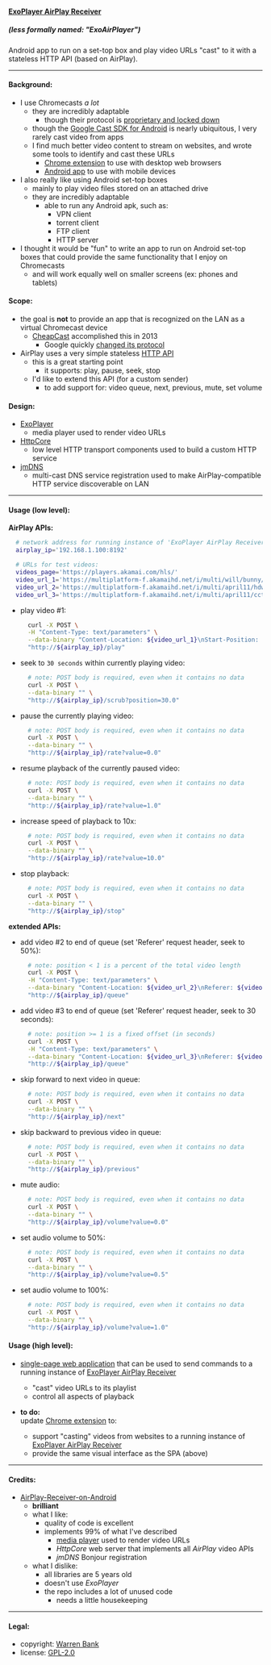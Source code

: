 #### [ExoPlayer AirPlay Receiver](https://github.com/warren-bank/Android-ExoPlayer-AirPlay-Receiver)
##### (less formally named: _"ExoAirPlayer"_)

Android app to run on a set-top box and play video URLs "cast" to it with a stateless HTTP API (based on AirPlay).

- - - -

#### Background:

* I use Chromecasts _a lot_
  - they are incredibly adaptable
    * though their protocol is [proprietary and locked down](https://blog.oakbits.com/google-cast-protocol-receiver-authentication.html)
  - though the [Google Cast SDK for Android](https://developers.google.com/cast/docs/android_sender) is nearly ubiquitous, I very rarely cast video from apps
  - I find much better video content to stream on websites, and wrote some tools to identify and cast these URLs
    * [Chrome extension](https://github.com/warren-bank/crx-webcast-reloaded) to use with desktop web browsers
    * [Android app](https://github.com/warren-bank/Android-WebCast) to use with mobile devices
* I also really like using Android set-top boxes
  - mainly to play video files stored on an attached drive
  - they are incredibly adaptable
    * able to run any Android apk, such as:
      - VPN client
      - torrent client
      - FTP client
      - HTTP server
* I thought it would be "fun" to write an app to run on Android set-top boxes that could provide the same functionality that I enjoy on Chromecasts
  - and will work equally well on smaller screens (ex: phones and tablets)

#### Scope:

* the goal is __not__ to provide an app that is recognized on the LAN as a virtual Chromecast device
  - [CheapCast](https://github.com/mauimauer/cheapcast) accomplished this in 2013
    * Google quickly [changed its protocol](https://blog.oakbits.com/google-cast-protocol-discovery-and-connection.html)
* AirPlay uses a very simple stateless [HTTP API](http://nto.github.io/AirPlay.html#video)
  - this is a great starting point
    * it supports: play, pause, seek, stop
  - I'd like to extend this API (for a custom sender)
    * to add support for: video queue, next, previous, mute, set volume

#### Design:

* [ExoPlayer](https://github.com/google/ExoPlayer)
  - media player used to render video URLs
* [HttpCore](http://hc.apache.org/httpcomponents-core-ga/)
  - low level HTTP transport components used to build a custom HTTP service
* [jmDNS](https://github.com/jmdns/jmdns)
  - multi-cast DNS service registration used to make AirPlay-compatible HTTP service discoverable on LAN

- - - -

#### Usage (low level):

__AirPlay APIs:__

```bash
  # network address for running instance of 'ExoPlayer AirPlay Receiver'
  airplay_ip='192.168.1.100:8192'

  # URLs for test videos:
  videos_page='https://players.akamai.com/hls/'
  video_url_1='https://multiplatform-f.akamaihd.net/i/multi/will/bunny/big_buck_bunny_,640x360_400,640x360_700,640x360_1000,950x540_1500,.f4v.csmil/master.m3u8'
  video_url_2='https://multiplatform-f.akamaihd.net/i/multi/april11/hdworld/hdworld_,512x288_450_b,640x360_700_b,768x432_1000_b,1024x576_1400_m,.mp4.csmil/master.m3u8'
  video_url_3='https://multiplatform-f.akamaihd.net/i/multi/april11/cctv/cctv_,512x288_450_b,640x360_700_b,768x432_1000_b,1024x576_1400_m,.mp4.csmil/master.m3u8'
```

* play video #1:
  ```bash
    curl -X POST \
    -H "Content-Type: text/parameters" \
    --data-binary "Content-Location: ${video_url_1}\nStart-Position: 0" \
    "http://${airplay_ip}/play"
  ```
* seek to `30 seconds` within currently playing video:
  ```bash
    # note: POST body is required, even when it contains no data
    curl -X POST \
    --data-binary "" \
    "http://${airplay_ip}/scrub?position=30.0"
  ```
* pause the currently playing video:
  ```bash
    # note: POST body is required, even when it contains no data
    curl -X POST \
    --data-binary "" \
    "http://${airplay_ip}/rate?value=0.0"
  ```
* resume playback of the currently paused video:
  ```bash
    # note: POST body is required, even when it contains no data
    curl -X POST \
    --data-binary "" \
    "http://${airplay_ip}/rate?value=1.0"
  ```
* increase speed of playback to 10x:
  ```bash
    # note: POST body is required, even when it contains no data
    curl -X POST \
    --data-binary "" \
    "http://${airplay_ip}/rate?value=10.0"
  ```
* stop playback:
  ```bash
    # note: POST body is required, even when it contains no data
    curl -X POST \
    --data-binary "" \
    "http://${airplay_ip}/stop"
  ```

__extended APIs:__

* add video #2 to end of queue (set 'Referer' request header, seek to 50%):
  ```bash
    # note: position < 1 is a percent of the total video length
    curl -X POST \
    -H "Content-Type: text/parameters" \
    --data-binary "Content-Location: ${video_url_2}\nReferer: ${videos_page}\nStart-Position: 0.5" \
    "http://${airplay_ip}/queue"
  ```
* add video #3 to end of queue (set 'Referer' request header, seek to 30 seconds):
  ```bash
    # note: position >= 1 is a fixed offset (in seconds)
    curl -X POST \
    -H "Content-Type: text/parameters" \
    --data-binary "Content-Location: ${video_url_3}\nReferer: ${videos_page}\nStart-Position: 30" \
    "http://${airplay_ip}/queue"
  ```
* skip forward to next video in queue:
  ```bash
    # note: POST body is required, even when it contains no data
    curl -X POST \
    --data-binary "" \
    "http://${airplay_ip}/next"
  ```
* skip backward to previous video in queue:
  ```bash
    # note: POST body is required, even when it contains no data
    curl -X POST \
    --data-binary "" \
    "http://${airplay_ip}/previous"
  ```
* mute audio:
  ```bash
    # note: POST body is required, even when it contains no data
    curl -X POST \
    --data-binary "" \
    "http://${airplay_ip}/volume?value=0.0"
  ```
* set audio volume to 50%:
  ```bash
    # note: POST body is required, even when it contains no data
    curl -X POST \
    --data-binary "" \
    "http://${airplay_ip}/volume?value=0.5"
  ```
* set audio volume to 100%:
  ```bash
    # note: POST body is required, even when it contains no data
    curl -X POST \
    --data-binary "" \
    "http://${airplay_ip}/volume?value=1.0"
  ```

#### Usage (high level):

* [single-page web application](http://gitcdn.link/cdn/warren-bank/Android-ExoPlayer-AirPlay-Receiver/master/tests/02.%20AirPlay%20sender.html) that can be used to send commands to a running instance of [ExoPlayer AirPlay Receiver](https://github.com/warren-bank/Android-ExoPlayer-AirPlay-Receiver)
  - "cast" video URLs to its playlist
  - control all aspects of playback

* __to do:__<br>update [Chrome extension](https://github.com/warren-bank/crx-webcast-reloaded) to:
  - support "casting" videos from websites to a running instance of [ExoPlayer AirPlay Receiver](https://github.com/warren-bank/Android-ExoPlayer-AirPlay-Receiver)
  - provide the same visual interface as the SPA (above)

- - - -

#### Credits:

* [AirPlay-Receiver-on-Android](https://github.com/gpfduoduo/AirPlay-Receiver-on-Android)
  - __brilliant__
  - what I like:
    * quality of code is excellent
    * implements 99% of what I've described
      - [media player](https://github.com/yixia/VitamioBundle) used to render video URLs
      - _HttpCore_ web server that implements all _AirPlay_ video APIs
      - _jmDNS_ Bonjour registration
  - what I dislike:
    * all libraries are 5 years old
    * doesn't use _ExoPlayer_
    * the repo includes a lot of unused code
      - needs a little housekeeping

- - - -

#### Legal:

* copyright: [Warren Bank](https://github.com/warren-bank)
* license: [GPL-2.0](https://www.gnu.org/licenses/old-licenses/gpl-2.0.txt)

